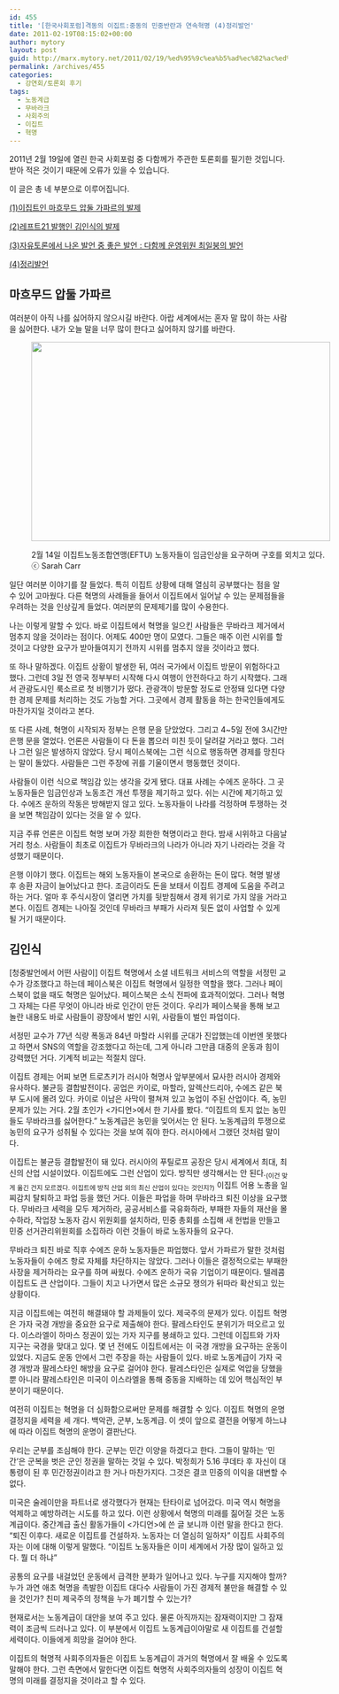 ```yaml
---
id: 455
title: '[한국사회포럼]격동의 이집트:중동의 민중반란과 연속혁명 (4)정리발언'
date: 2011-02-19T08:15:02+00:00
author: mytory
layout: post
guid: http://marx.mytory.net/2011/02/19/%ed%95%9c%ea%b5%ad%ec%82%ac%ed%9a%8c%ed%8f%ac%eb%9f%bc%ea%b2%a9%eb%8f%99%ec%9d%98-%ec%9d%b4%ec%a7%91%ed%8a%b8%ec%a4%91%eb%8f%99%ec%9d%98-%eb%af%bc%ec%a4%91%eb%b0%98%eb%9e%80%ea%b3%bc-%ec%97%b0-4/
permalink: /archives/455
categories:
  - 강연회/토론회 후기
tags:
  - 노동계급
  - 무바라크
  - 사회주의
  - 이집트
  - 혁명
---
```

2011년 2월 19일에 열린 한국 사회포럼 중 다함께가 주관한 토론회를 필기한 것입니다. 받아 적은 것이기 때문에 오류가 있을 수 있습니다.

이 글은 총 네 부분으로 이루어집니다.

<a href="/191" target="_blank">(1)이집트인 마흐무드 압둘 가파르의 발제</a>

<a href="/192" target="_blank">(2)레프트21 발행인 김인식의 발제</a>

<a href="/193" target="_blank">(3)자유토론에서 나온 발언 중 좋은 발언 : 다함께 운영위원 최일붕의 발언</a>

<a href="/194" target="_blank">(4)정리발언</a>

## 마흐무드 압둘 가파르

여러분이 아직 나를 싫어하지 않으시길 바란다. 아랍 세계에서는 혼자 말 많이 하는 사람을 싫어한다. 내가 오늘 말을 너무 많이 한다고 싫어하지 않기를 바란다.<figure style="width: 540px" class="wp-caption aligncenter">

<img src="http://marx.mytory.net/wp-content/uploads/1/cfile24.uf.1743F54A4D5F7BE10574C9.jpg" width="540" height="360" alt="" filename="cfile24.uf.1743F54A4D5F7BE10574C9.jpg" filemime="" /><figcaption class="wp-caption-text">2월 14일 이집트노동조합연맹(EFTU) 노동자들이 임금인상을 요구하며 구호를 외치고 있다. ⓒ Sarah Carr</figcaption></figure> 

일단 여러분 이야기를 잘 들었다. 특히 이집트 상황에 대해 열심히 공부했다는 점을 알 수 있어 고마웠다. 다른 혁명의 사례들을 들어서 이집트에서 일어날 수 있는 문제점들을 우려하는 것을 인상깊게 들었다. 여러분의 문제제기를 많이 수용한다.

나는 이렇게 말할 수 있다. 바로 이집트에서 혁명을 일으킨 사람들은 무바라크 제거에서 멈추지 않을 것이라는 점이다. 어제도 400만 명이 모였다. 그들은 매주 이런 시위를 할 것이고 다양한 요구가 받아들여지기 전까지 시위를 멈추지 않을 것이라고 했다.

또 하나 말하겠다. 이집트 상황이 발생한 뒤, 여러 국가에서 이집트 방문이 위험하다고 했다. 그런데 3일 전 영국 정부부터 시작해 다시 여행이 안전하다고 하기 시작했다. 그래서 관광도시인 룩소르로 첫 비행기가 떴다. 관광객이 방문할 정도로 안정돼 있다면 다양한 경제 문제를 처리하는 것도 가능할 거다. 그곳에서 경제 활동을 하는 한국인들에게도 마찬가지일 것이라고 본다.

또 다른 사례, 혁명이 시작되자 정부는 은행 문을 닫았었다. 그리고 4~5일 전에 3시간만 은행 문을 열었다. 언론은 사람들이 다 돈을 뽑으러 미친 듯이 달려갈 거라고 했다. 그러나 그런 일은 발생하지 않았다. 당시 페이스북에는 그런 식으로 행동하면 경제를 망친다는 말이 돌았다. 사람들은 그런 주장에 귀를 기울이면서 행동했던 것이다.

사람들이 이런 식으로 책임감 있는 생각을 갖게 됐다. 대표 사례는 수에즈 운하다. 그 곳 노동자들은 임금인상과 노동조건 개선 투쟁을 제기하고 있다. 쉬는 시간에 제기하고 있다. 수에즈 운하의 작동은 방해받지 않고 있다. 노동자들이 나라를 걱정하며 투쟁하는 것을 보면 책임감이 있다는 것을 알 수 있다.

지금 주류 언론은 이집트 혁명 보며 가장 희한한 혁명이라고 한다. 밤새 시위하고 다음날 거리 청소. 사람들이 최초로 이집트가 무바라크의 나라가 아니라 자기 나라라는 것을 각성했기 때문이다.

은행 이야기 했다. 이집트는 해외 노동자들이 본국으로 송환하는 돈이 많다. 혁명 발생 후 송환 자금이 늘어났다고 한다. 조금이라도 돈을 보태서 이집트 경제에 도움을 주려고 하는 거다. 얼마 후 주식시장이 열리면 가치를 뒷받침해서 경제 위기로 가지 않을 거라고 본다. 이집트 경제는 나아질 것인데 무바라크 부패가 사라져 뒷돈 없이 사업할 수 있게 될 거기 때문이다.

## 김인식

[청중발언에서 어떤 사람이] 이집트 혁명에서 소셜 네트워크 서비스의 역할을 서정민 교수가 강조했다고 하는데 페이스북은 이집트 혁명에서 일정한 역할을 했다. 그러나 페이스북이 없을 때도 혁명은 일어났다. 페이스북은 소식 전파에 효과적이었다. 그러나 혁명 그 자체는 다른 무엇이 아니라 바로 인간이 만든 것이다. 우리가 페이스북을 통해 보고 놀란 내용도 바로 사람들이 광장에서 벌인 시위, 사람들이 벌인 파업이다.

서정민 교수가 77년 식량 폭동과 84년 마할라 시위를 군대가 진압했는데 이번엔 못했다고 하면서 SNS의 역할을 강조했다고 하는데, 그게 아니라 그만큼 대중의 운동과 힘이 강력했던 거다. 기계적 비교는 적절치 않다.

이집트 경제는 어찌 보면 트로츠키가 러시아 혁명사 앞부분에서 묘사한 러시아 경제와 유사하다. 불균등 결합발전이다. 공업은 카이로, 마할라, 알렉산드리아, 수에즈 같은 북부 도시에 몰려 있다. 카이로 이남은 사막이 펼쳐져 있고 농업이 주된 산업이다. 즉, 농민 문제가 있는 거다. 2월 초인가 &lt;가디언&gt;에서 한 기사를 봤다. &#8220;이집트의 토지 없는 농민들도 무바라크를 싫어한다.&#8221; 노동계급은 농민을 잊어서는 안 된다. 노동계급의 투쟁으로 농민의 요구가 성취될 수 있다는 것을 보여 줘야 한다. 러시아에서 그랬던 것처럼 말이다.

이집트는 불균등 결합발전이 돼 있다. 러시아의 푸틸로프 공장은 당시 세계에서 최대, 최신의 산업 시설이었다. 이집트에도 그런 산업이 있다. 방직만 생각해서는 안 된다.<sub>(이건 맞게 옮긴 건지 모르겠다. 이집트에 방직 산업 외의 최신 산업이 있다는 것인지?)</sub> 이집트 어용 노총을 일찌감치 탈퇴하고 파업 등을 했던 거다. 이들은 파업을 하며 무바라크 퇴진 이상을 요구했다. 무바라크 세력을 모두 제거하라, 공공서비스를 국유화하라, 부패한 자들의 재산을 몰수하라, 작업장 노동자 감시 위원회를 설치하라, 민중 총회를 소집해 새 헌법을 만들고 민중 선거관리위원회를 소집하라 이런 것들이 바로 노동자들의 요구다.

무바라크 퇴진 바로 직후 수에즈 운하 노동자들은 파업했다. 앞서 가파르가 말한 것처럼 노동자들이 수에즈 항로 자체를 차단하지는 않았다. 그러나 이들은 결정적으로는 부패한 사장을 제거하라는 요구를 하며 싸웠다. 수에즈 운하가 국유 기업이기 때문이다. 텔레콤 이집트도 큰 산업이다. 그들이 치고 나가면서 많은 소규모 쟁의가 뒤따라 확산되고 있는 상황이다.

지금 이집트에는 여전히 해결돼야 할 과제들이 있다. 제국주의 문제가 있다. 이집트 혁명은 가자 국경 개방을 중요한 요구로 제출해야 한다. 팔레스타인도 분위기가 떠오르고 있다. 이스라엘이 하마스 정권이 있는 가자 지구를 봉쇄하고 있다. 그런데 이집트와 가자 지구는 국경을 맞대고 있다. 몇 년 전에도 이집트에서는 이 국경 개방을 요구하는 운동이 있었다. 지금도 운동 안에서 그런 주장을 하는 사람들이 있다. 바로 노동계급이 가자 국경 개방과 팔레스타인 해방을 요구로 걸어야 한다. 팔레스타인은 실제로 억압을 당했을 뿐 아니라 팔레스타인은 미국이 이스라엘을 통해 중동을 지배하는 데 있어 핵심적인 부분이기 때문이다.

여전히 이집트는 혁명을 더 심화함으로써만 문제를 해결할 수 있다. 이집트 혁명의 운명 결정지을 세력을 세 개다. 백악관, 군부, 노동계급. 이 셋이 앞으로 결전을 어떻게 하느냐에 따라 이집트 혁명의 운명이 결판난다.

우리는 군부를 조심해야 한다. 군부는 민간 이양을 하겠다고 한다. 그들이 말하는 &#8216;민간&#8217;은 군복을 벗은 군인 정권을 말하는 것일 수 있다. 박정희가 5.16 쿠데타 후 자신이 대통령이 된 후 민간정권이라고 한 거나 마찬가지다. 그것은 결코 민중의 이익을 대변할 수 없다.

미국은 술레이만을 파트너로 생각했다가 현재는 탄타이로 넘어갔다. 미국 역시 혁명을 억제하고 예방하려는 시도를 하고 있다. 이런 상황에서 혁명의 미래를 짊어질 것은 노동계급이다. 중간계급 출신 활동가들이 &lt;가디언&gt;에 쓴 글 보니까 이런 말을 한다고 한다. &#8220;퇴진 이후다. 새로운 이집트를 건설하자. 노동자는 더 열심히 일하자&#8221; 이집트 사회주의자는 이에 대해 이렇게 말했다. &#8220;이집트 노동자들은 이미 세계에서 가장 많이 일하고 있다. 뭘 더 하냐&#8221;

공통의 요구를 내걸었던 운동에서 급격한 분화가 일어나고 있다. 누구를 지지해야 할까? 누가 과연 애초 혁명을 촉발한 이집트 대다수 사람들이 가진 경제적 불만을 해결할 수 있을 것인가? 친미 제국주의 정책을 누가 폐기할 수 있는가?

현재로서는 노동계급이 대안을 보여 주고 있다. 물론 아직까지는 잠재력이지만 그 잠재력이 조금씩 드러나고 있다. 이 부분에서 이집트 노동계급이야말로 새 이집트를 건설할 세력이다. 이들에게 희망을 걸어야 한다. 

이집트의 혁명적 사회주의자들은 이집트 노동계급이 과거의 혁명에서 잘 배울 수 있도록 말해야 한다. 그런 측면에서 말한다면 이집트 혁명적 사회주의자들의 성장이 이집트 혁명의 미래를 결정지을 것이라고 할 수 있다.